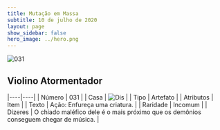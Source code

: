 ```yaml
---
title: Mutação em Massa
subtitle: 10 de julho de 2020
layout: page
show_sidebar: false
hero_image: ../hero.png
---
```


![031](https://cdn.keyforgegame.com/media/card_front/pt/479_031_VMFP2JC8VGXR_pt.png)

## Violino Atormentador

|----|----|
| Número | 031 |
| Casa | ![Dis](https://archonarcana.com/images/thumb/e/e8/Dis.png/22px-Dis.png "Dis") |
| Tipo | Artefato |
| Atributos | Item |
| Texto | Ação: Enfureça uma criatura. |
| Raridade | Incomum |
| Dizeres | O chiado maléfico dele é o mais próximo   que os demônios conseguem chegar de música. |
